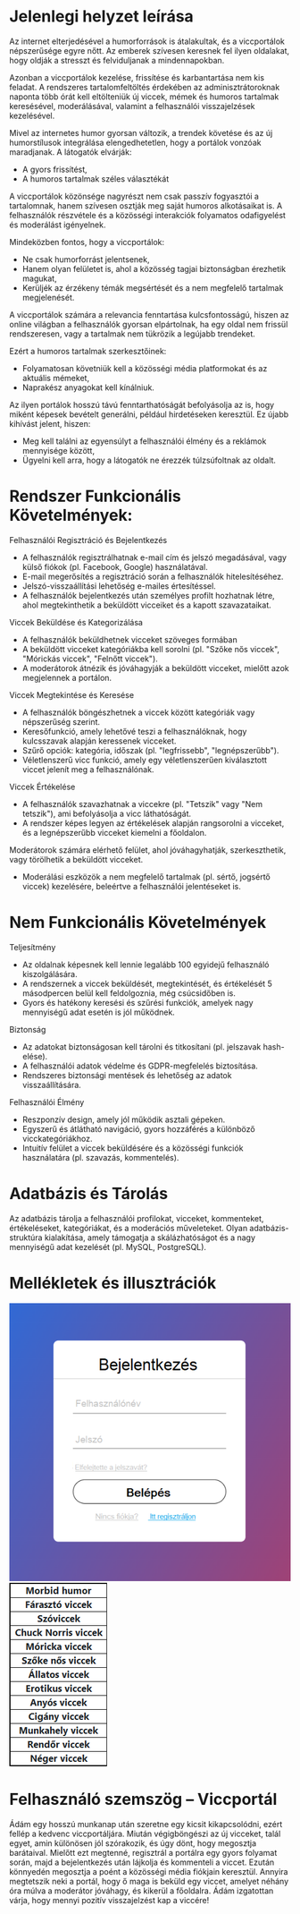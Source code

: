 # Jelenlegi helyzet leírása

Az internet elterjedésével a humorforrások is átalakultak, és a viccportálok népszerűsége egyre nőtt. Az emberek szívesen keresnek fel ilyen oldalakat, hogy oldják a stresszt és felviduljanak a mindennapokban. 

Azonban a viccportálok kezelése, frissítése és karbantartása nem kis feladat. A rendszeres tartalomfeltöltés érdekében az adminisztrátoroknak naponta több órát kell eltölteniük új viccek, mémek és humoros tartalmak keresésével, moderálásával, valamint a felhasználói visszajelzések kezelésével.

Mivel az internetes humor gyorsan változik, a trendek követése és az új humorstílusok integrálása elengedhetetlen, hogy a portálok vonzóak maradjanak. A látogatók elvárják:

- A gyors frissítést,
- A humoros tartalmak széles választékát

A viccportálok közönsége nagyrészt nem csak passzív fogyasztói a tartalomnak, hanem szívesen osztják meg saját humoros alkotásaikat is. A felhasználók részvétele és a közösségi interakciók folyamatos odafigyelést és moderálást igényelnek. 

Mindeközben fontos, hogy a viccportálok:

- Ne csak humorforrást jelentsenek,
- Hanem olyan felületet is, ahol a közösség tagjai biztonságban érezhetik magukat,
- Kerüljék az érzékeny témák megsértését és a nem megfelelő tartalmak megjelenését.

A viccportálok számára a relevancia fenntartása kulcsfontosságú, hiszen az online világban a felhasználók gyorsan elpártolnak, ha egy oldal nem frissül rendszeresen, vagy a tartalmak nem tükrözik a legújabb trendeket. 

Ezért a humoros tartalmak szerkesztőinek:

- Folyamatosan követniük kell a közösségi média platformokat és az aktuális mémeket,
- Naprakész anyagokat kell kínálniuk.

Az ilyen portálok hosszú távú fenntarthatóságát befolyásolja az is, hogy miként képesek bevételt generálni, például hirdetéseken keresztül. Ez újabb kihívást jelent, hiszen:

- Meg kell találni az egyensúlyt a felhasználói élmény és a reklámok mennyisége között,
- Ügyelni kell arra, hogy a látogatók ne érezzék túlzsúfoltnak az oldalt.


#  Rendszer Funkcionális Követelmények:

Felhasználói Regisztráció és Bejelentkezés
- A felhasználók regisztrálhatnak e-mail cím és jelszó megadásával, vagy külső fiókok (pl. Facebook, Google) használatával.
- E-mail megerősítés a regisztráció során a felhasználók hitelesítéséhez.
- Jelszó-visszaállítási lehetőség e-mailes értesítéssel.
- A felhasználók bejelentkezés után személyes profilt hozhatnak létre, ahol     megtekinthetik a beküldött vicceiket és a kapott szavazataikat.

Viccek Beküldése és Kategorizálása
- A felhasználók beküldhetnek vicceket szöveges formában
- A beküldött vicceket kategóriákba kell sorolni (pl. "Szőke nős viccek", "Mórickás   viccek", "Felnőtt viccek").
- A moderátorok átnézik és jóváhagyják a beküldött vicceket, mielőtt azok megjelennek a  portálon.

Viccek Megtekintése és Keresése
- A felhasználók böngészhetnek a viccek között kategóriák vagy népszerűség szerint.
- Keresőfunkció, amely lehetővé teszi a felhasználóknak, hogy kulcsszavak alapján   keressenek vicceket.
- Szűrő opciók: kategória, időszak (pl. "legfrissebb", "legnépszerűbb").
- Véletlenszerű vicc funkció, amely egy véletlenszerűen kiválasztott viccet jelenít meg a felhasználónak.

Viccek Értékelése 
- A felhasználók szavazhatnak a viccekre (pl. "Tetszik" vagy "Nem tetszik"), ami befolyásolja a vicc láthatóságát.
- A rendszer képes legyen az értékelések alapján rangsorolni a vicceket, és a legnépszerűbb vicceket kiemelni a főoldalon.

Moderátorok számára elérhető felület, ahol jóváhagyhatják, szerkeszthetik, vagy törölhetik a beküldött vicceket.
- Moderálási eszközök a nem megfelelő tartalmak (pl. sértő, jogsértő viccek) kezelésére, beleértve a felhasználói jelentéseket is.

# Nem Funkcionális Követelmények

Teljesítmény
- Az oldalnak képesnek kell lennie legalább 100 egyidejű felhasználó kiszolgálására.
- A rendszernek a viccek beküldését, megtekintését, és értékelését 5 másodpercen belül kell feldolgoznia, még csúcsidőben is.
- Gyors és hatékony keresési és szűrési funkciók, amelyek nagy mennyiségű adat esetén is jól működnek.

Biztonság
- Az adatokat biztonságosan kell tárolni és titkosítani (pl. jelszavak hash-elése).
- A felhasználói adatok védelme és GDPR-megfelelés biztosítása.
- Rendszeres biztonsági mentések és lehetőség az adatok visszaállítására.

Felhasználói Élmény

- Reszponzív design, amely jól működik asztali gépeken.
- Egyszerű és átlátható navigáció, gyors hozzáférés a különböző vicckategóriákhoz.
- Intuitív felület a viccek beküldésére és a közösségi funkciók használatára (pl. szavazás, kommentelés).

# Adatbázis és Tárolás

Az adatbázis tárolja a felhasználói profilokat, vicceket, kommenteket, értékeléseket, kategóriákat, és a moderációs műveleteket.
Olyan adatbázis-struktúra kialakítása, amely támogatja a skálázhatóságot és a nagy mennyiségű adat kezelését (pl. MySQL, PostgreSQL).

# Mellékletek és illusztrációk

![Beléptetési felület](Képek/Belépési_minta.png)
![Vicckategóriák](Képek/kategóriák.png)

# Felhasználó szemszög – Viccportál

Ádám egy hosszú munkanap után szeretne egy kicsit kikapcsolódni, ezért fellép a kedvenc viccportáljára. Miután végigböngészi az új vicceket, talál egyet, amin különösen jól szórakozik, és úgy dönt, hogy megosztja barátaival. Mielőtt ezt megtenné, regisztrál a portálra egy gyors folyamat során, majd a bejelentkezés után lájkolja és kommenteli a viccet. Ezután könnyedén megosztja a poént a közösségi média fiókjain keresztül. Annyira megtetszik neki a portál, hogy ő maga is beküld egy viccet, amelyet néhány óra múlva a moderátor jóváhagy, és kikerül a főoldalra. Ádám izgatottan várja, hogy mennyi pozitív visszajelzést kap a viccére!